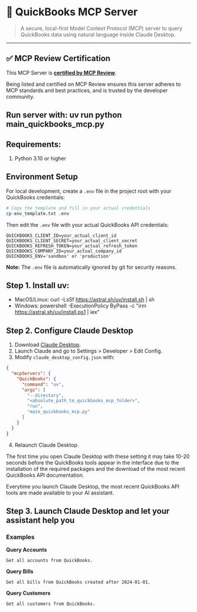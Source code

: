 # 🧾 QuickBooks MCP Server

> A secure, local-first Model Context Protocol (MCP) server to query QuickBooks data using natural language inside Claude Desktop.

--- 

## ✅ MCP Review Certification

This MCP Server is **[certified by MCP Review](https://mcpreview.com/mcp-servers/nikhilgy/quickbooks-mcp-server)**.

Being listed and certified on MCP Review ensures this server adheres to MCP standards and best practices, and is trusted by the developer community.

Run server with:
uv run python main_quickbooks_mcp.py
---

## Requirements:
1. Python 3.10 or higher

## Environment Setup
For local development, create a `.env` file in the project root with your QuickBooks credentials:

```bash
# Copy the template and fill in your actual credentials
cp env_template.txt .env
```

Then edit the `.env` file with your actual QuickBooks API credentials:
```
QUICKBOOKS_CLIENT_ID=your_actual_client_id
QUICKBOOKS_CLIENT_SECRET=your_actual_client_secret
QUICKBOOKS_REFRESH_TOKEN=your_actual_refresh_token
QUICKBOOKS_COMPANY_ID=your_actual_company_id
QUICKBOOKS_ENV='sandbox' or 'production'
```

**Note:** The `.env` file is automatically ignored by git for security reasons.

## Step 1. Install uv:
   - MacOS/Linux: curl -LsSf https://astral.sh/uv/install.sh | sh
   - Windows: powershell -ExecutionPolicy ByPass -c "irm https://astral.sh/uv/install.ps1 | iex"

## Step 2. Configure Claude Desktop
1. Download [Claude Desktop](https://claude.ai/download).
2. Launch Claude and go to Settings > Developer > Edit Config.
3. Modify `claude_desktop_config.json` with:
```json
{
  "mcpServers": {
    "QuickBooks": {
      "command": "uv",
      "args": [
        "--directory",
        "<absolute_path_to_quickbooks_mcp_folder>",
        "run",
        "main_quickbooks_mcp.py"
      ]
    }
  }
}
```
4. Relaunch Claude Desktop.

The first time you open Claude Desktop with these setting it may take
10-20 seconds before the QuickBooks tools appear in the interface due to
the installation of the required packages and the download of the most 
recent QuickBooks API documentation.

Everytime you launch Claude Desktop, the most recent QuickBooks API tools are made available 
to your AI assistant.

## Step 3. Launch Claude Desktop and let your assistant help you
### Examples
**Query Accounts**
```text
Get all accounts from QuickBooks.
```

**Query Bills**
```text
Get all bills from QuickBooks created after 2024-01-01.
```

**Query Customers**
```text
Get all customers from QuickBooks.
``` 

